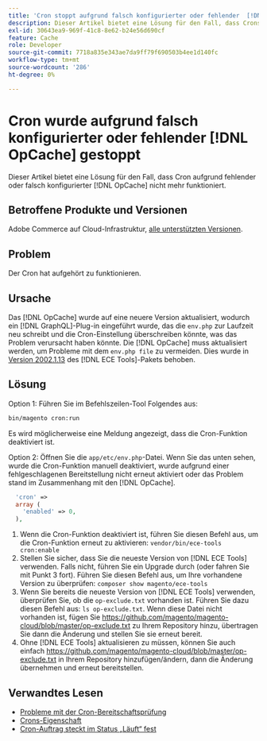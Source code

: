 ```yaml
---
title: 'Cron stoppt aufgrund falsch konfigurierter oder fehlender  [!DNL OpCache] '
description: Dieser Artikel bietet eine Lösung für den Fall, dass Crons aufgrund falsch konfigurierter oder fehlender  [!DNL OpCache]  nicht mehr funktionieren.
exl-id: 30643ea9-969f-41c8-8e62-b24e56d690cf
feature: Cache
role: Developer
source-git-commit: 7718a835e343ae7da9ff79f690503b4ee1d140fc
workflow-type: tm+mt
source-wordcount: '286'
ht-degree: 0%

---
```


# Cron wurde aufgrund falsch konfigurierter oder fehlender [!DNL OpCache] gestoppt

Dieser Artikel bietet eine Lösung für den Fall, dass Cron aufgrund fehlender oder falsch konfigurierter [!DNL OpCache] nicht mehr funktioniert.

## Betroffene Produkte und Versionen

Adobe Commerce auf Cloud-Infrastruktur, [alle unterstützten Versionen](https://magento.com/sites/default/files/magento-software-lifecycle-policy.pdf).

## Problem

Der Cron hat aufgehört zu funktionieren.

## Ursache

Das [!DNL OpCache] wurde auf eine neuere Version aktualisiert, wodurch ein [!DNL GraphQL]-Plug-in eingeführt wurde, das die `env.php` zur Laufzeit neu schreibt und die Cron-Einstellung überschreiben könnte, was das Problem verursacht haben könnte. Die [!DNL OpCache] muss aktualisiert werden, um Probleme mit dem `env.php file` zu vermeiden. Dies wurde in [Version 2002.1.13](/docs/commerce-cloud-service/user-guide/release-notes/ece-tools-package.html?lang=en#v2002.1.13) des [!DNL ECE Tools]-Pakets behoben.

## Lösung

Option 1: Führen Sie im Befehlszeilen-Tool Folgendes aus:

```bash
bin/magento cron:run
```

Es wird möglicherweise eine Meldung angezeigt, dass die Cron-Funktion deaktiviert ist.

Option 2: Öffnen Sie die `app/etc/env.php`-Datei. Wenn Sie das unten sehen, wurde die Cron-Funktion manuell deaktiviert, wurde aufgrund einer fehlgeschlagenen Bereitstellung nicht erneut aktiviert oder das Problem stand im Zusammenhang mit den [!DNL OpCache].

```php
  'cron' =>
  array (
    'enabled' => 0,
  ),
```

1. Wenn die Cron-Funktion deaktiviert ist, führen Sie diesen Befehl aus, um die Cron-Funktion erneut zu aktivieren: `vendor/bin/ece-tools cron:enable`
1. Stellen Sie sicher, dass Sie die neueste Version von [!DNL ECE Tools] verwenden. Falls nicht, führen Sie ein Upgrade durch (oder fahren Sie mit Punkt 3 fort). Führen Sie diesen Befehl aus, um Ihre vorhandene Version zu überprüfen:
   `composer show magento/ece-tools`
1. Wenn Sie bereits die neueste Version von [!DNL ECE Tools] verwenden, überprüfen Sie, ob die `op-exclude.txt` vorhanden ist. Führen Sie dazu diesen Befehl aus:
   `ls op-exclude.txt`.
Wenn diese Datei nicht vorhanden ist, fügen Sie https://github.com/magento/magento-cloud/blob/master/op-exclude.txt zu Ihrem Repository hinzu, übertragen Sie dann die Änderung und stellen Sie sie erneut bereit.
1. Ohne [!DNL ECE Tools] aktualisieren zu müssen, können Sie auch einfach https://github.com/magento/magento-cloud/blob/master/op-exclude.txt in Ihrem Repository hinzufügen/ändern, dann die Änderung übernehmen und erneut bereitstellen.

## Verwandtes Lesen

* [Probleme mit der Cron-Bereitschaftsprüfung](/docs/commerce-knowledge-base/kb/troubleshooting/miscellaneous/cron-readiness-check-issues.html)
* [Crons-Eigenschaft](/docs/commerce-cloud-service/user-guide/configure/app/properties/crons-property.html)
* [Cron-Auftrag steckt im Status „Läuft“ fest](/docs/commerce-knowledge-base/kb/troubleshooting/miscellaneous/cron-job-is-stuck-in-running-status.html)

